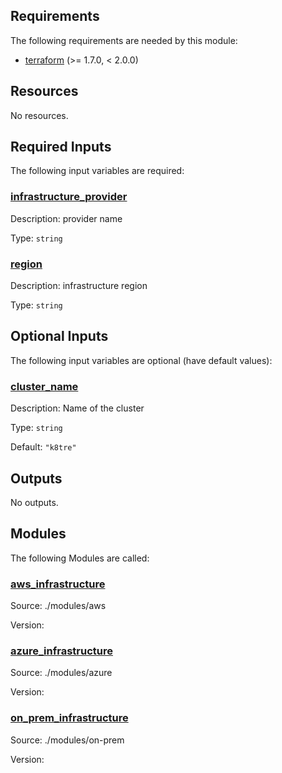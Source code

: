 <!-- BEGIN_TF_DOCS -->


<!-- markdownlint-disable MD033 -->
## Requirements

The following requirements are needed by this module:

- <a name="requirement_terraform"></a> [terraform](#requirement\_terraform) (>= 1.7.0, < 2.0.0)

## Resources

No resources.

<!-- markdownlint-disable MD013 -->
## Required Inputs

The following input variables are required:

### <a name="input_infrastructure_provider"></a> [infrastructure\_provider](#input\_infrastructure\_provider)

Description: provider name

Type: `string`

### <a name="input_region"></a> [region](#input\_region)

Description: infrastructure region

Type: `string`

## Optional Inputs

The following input variables are optional (have default values):

### <a name="input_cluster_name"></a> [cluster\_name](#input\_cluster\_name)

Description: Name of the cluster

Type: `string`

Default: `"k8tre"`

## Outputs

No outputs.

## Modules

The following Modules are called:

### <a name="module_aws_infrastructure"></a> [aws\_infrastructure](#module\_aws\_infrastructure)

Source: ./modules/aws

Version:

### <a name="module_azure_infrastructure"></a> [azure\_infrastructure](#module\_azure\_infrastructure)

Source: ./modules/azure

Version:

### <a name="module_on_prem_infrastructure"></a> [on\_prem\_infrastructure](#module\_on\_prem\_infrastructure)

Source: ./modules/on-prem

Version:

<!-- END_TF_DOCS -->